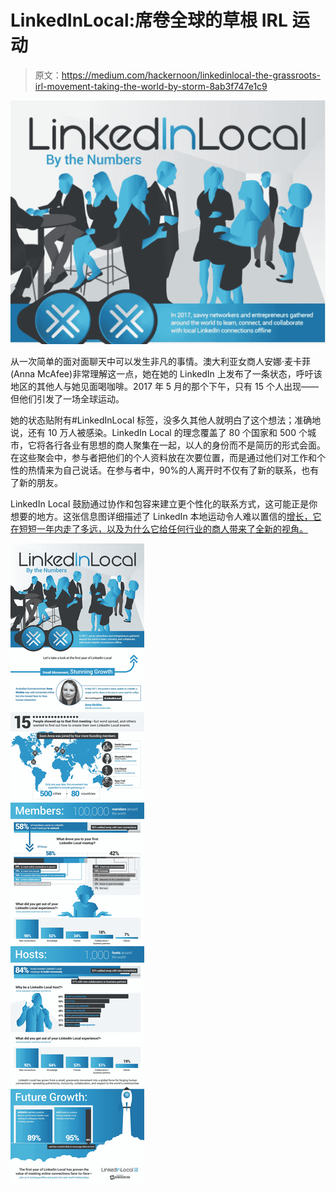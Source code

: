# LinkedInLocal:席卷全球的草根 IRL 运动

> 原文：<https://medium.com/hackernoon/linkedinlocal-the-grassroots-irl-movement-taking-the-world-by-storm-8ab3f747e1c9>

![](img/a7449ddde882af85e61b5a326b14b7f2.png)

从一次简单的面对面聊天中可以发生非凡的事情。澳大利亚女商人安娜·麦卡菲(Anna McAfee)非常理解这一点，她在她的 LinkedIn 上发布了一条状态，呼吁该地区的其他人与她见面喝咖啡。2017 年 5 月的那个下午，只有 15 个人出现——但他们引发了一场全球运动。

她的状态贴附有#LinkedInLocal 标签，没多久其他人就明白了这个想法；准确地说，还有 10 万人被感染。LinkedIn Local 的理念覆盖了 80 个国家和 500 个城市，它将各行各业有思想的商人聚集在一起，以人的身份而不是简历的形式会面。在这些聚会中，参与者把他们的个人资料放在次要位置，而是通过他们对工作和个性的热情来为自己说话。在参与者中，90%的人离开时不仅有了新的联系，也有了新的朋友。

LinkedIn Local 鼓励通过协作和包容来建立更个性化的联系方式，这可能正是你想要的地方。这张信息图详细描述了 LinkedIn 本地运动令人难以置信的[增长，它在短短一年内走了多远，以及为什么它给任何行业的商人带来了全新的视角。](https://localx.org/success/linkedinlocal/)

![](img/6f91250886ed4afb9789792a94efec66.png)
